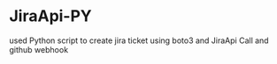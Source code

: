 # JiraApi-PY
used Python script to create jira ticket using boto3 and JiraApi Call and github webhook

